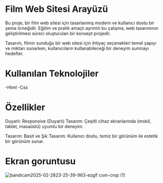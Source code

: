 # Film Web Sitesi Arayüzü
Bu proje, bir film web sitesi için tasarlanmış modern ve kullanıcı dostu bir şema örneğidir. Eğitim ve pratik amaçlı ayrıntılı bu çalışma, web tasarımının geliştirilmesi süreci oluşturulan bir konsept projedir.

Tasarım, filmin sunduğu bir web sitesi için ihtiyaç seçenekleri temel yapıyı ve miktarı sunarken, kullanıcıların kullanabileceği bir deneyim sunmayı hedefler.

# Kullanılan Teknolojiler
-Html -Css

# Özellikler
Duyarlı:
Responsive (Duyarlı) Tasarım: Çeşitli cihaz ekranlarında (mobil, tablet, masaüstü) uyumlu bir deneyim.

Tasarım:
Basit ve Şık Tasarım: Kullanıcı dostu, temiz bir görünüm ile estetik bir görünüm sunar.






# Ekran goruntusu
![bandicam2025-02-2823-25-39-963-ezgif com-crop (1)](https://github.com/user-attachments/assets/19aaad35-3148-4016-a6ae-2278c57178d5)

